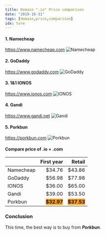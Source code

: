 ```yaml
---
title: Domain ".io" Price comparison
date: "2019-10-31"
tags: [domain,price,comparison]
idx: ture
---
```

#### 1. Namecheap
https://www.namecheap.com
![Namecheap](./namecheap.png)
#### 2. GoDaddy
https://www.godaddy.com
![GoDaddy](./godaddy.png)
#### 3. 1&1 IONOS
https://www.ionos.com
![IONOS](./ionos.png)
#### 4. Gandi
https://www.gandi.net
![Gandi](./gandi.png)
#### 5. Porkbun
https://porkbun.com
![Porkbun](./porkbun.png)

#### Compare price of .io + .com
|         |First year|Retail|
|---------|---------:|-----:|
|Namecheap|$34.76    |$43.86|
|GoDaddy  |$56.98    |$77.98|
|IONOS    |$36.00    |$65.00|
|Gandi    |$39.00    |$53.50|
|Porkbun  |<span style="font-weight: bold; background-color: #ff9f0a; color: #111111;">$32.97</span>|<span style="font-weight: bold; background-color: #ff9f0a; color: #111111;">$37.53</span>|

### Conclusion
This time, the best way is to buy from ***Porkbun***.